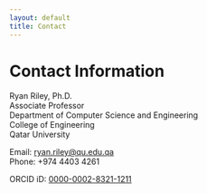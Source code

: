 ```yaml
---
layout: default
title: Contact
---
```


# Contact Information

Ryan Riley, Ph.D.  
Associate Professor  
Department of Computer Science and Engineering  
College of Engineering  
Qatar University  

Email: [ryan.riley@qu.edu.qa](mailto:ryan.riley@qu.edu.qa)  
Phone: +974 4403 4261

ORCID iD: [0000-0002-8321-1211](http://orcid.org/0000-0002-8321-1211)
